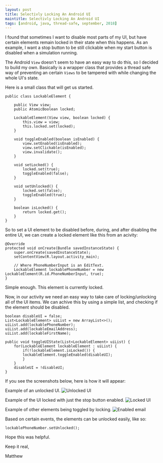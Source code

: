 ```yaml
---
layout: post
title: Selectivly Locking An Android UI
maintitle: Selectivly Locking An Android UI
tags: [android, java, thread-safe, september, 2018]
---
```


I found that sometimes I want to disable most parts of my UI, but have certain elements remain locked in their state when this happens.  As an example, I want a stop button to be still clickable when my start button is disabled when a simulation running.

The Android `View` doesn't seem to have an easy way to do this, so I decided to build my own.
Basically is a wrapper class that provides a thread safe way of preventing an certain `Views` to be tampered with while changing the whole UI's state.

Here is a small class that will get us started.

```
public class LockableElement {

    public View view;
    public AtomicBoolean locked;

    LockableElement(View view, boolean locked) {
        this.view = view;
        this.locked.set(locked);
    }

    void toggleEnabled(boolean isEnabled) {
        view.setEnabled(isEnabled);
        view.setClickable(isEnabled);
        view.invalidate();
    }
   
    void setLocked() {
        locked.set(true);
        toggleEnabled(false);
    }

    void setUnlocked() {
        locked.set(false);
        toggleEnabled(true);
    }

    boolean isLocked() {
        return locked.get();
    }
}
```

So to set a UI element to be disabled before, during, and after disabling the entire UI, we can create a locked element like this from an acivity:
```
@Override
protected void onCreate(Bundle savedInstanceState) {
    super.onCreate(savedInstanceState);
    setContentView(R.layout.activity_main);
    
    // Where PhoneNumberInput is an EditText.
    LockableElement lockablePhoneNumber = new LockableElement(R.id.PhoneNumberInput, true);
}
```
Simple enough.  This element is currently locked.

Now, in our activity we need an easy way to take care of locking/unlocking all of the UI items.  We can achive this by using a simple list, and checking if the element should be disabled.

```
boolean disableUI = false;
List<LockableElement> uiList = new ArrayList<>();
uiList.add(lockablePhoneNumber);
uiList.add(lockableEmailAddress);
uiList.add(lockableFirstName);

public void toggleUIState(List<LockableElement> uiList) {
    for(LockableElement lockableElement : uiList) {
        if(!lockableElement.isLocked()) {
	    lockableElement.toggleEnabled(disableUI);
        }
    }
    disableUI = !disableUI;
}
```

If you see the screenshots below, here is how it will appear:

Example of an unlocked UI.
![Unlocked UI](/assets/img/EnabledUI.jpg)

Example of the UI locked with just the stop button enabled.
![Locked UI](/assets/img/DisabledUI.jpg)

Example of other elements being toggled by locking.
![Enabled email](/assets/img/EmailEnabled.jpg)

Based on certain events, the elements can be unlocked easily, like so:
```
lockablePhoneNumber.setUnlocked();
```

Hope this was helpful.

Keep it real,

Matthew
